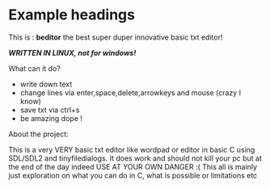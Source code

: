 # Example headings
This is : **beditor** the best super duper innovative basic txt editor!

***WRITTEN IN LINUX, not for windows!***

What can it do?
  - write down text
  - change lines via enter,space,delete,arrowkeys and mouse (crazy I know)
  - save txt via ctrl+s
  - be amazing dope !

About the project:

This is a very VERY basic txt editor like wordpad or editor in basic C using SDL/SDL2 and tinyfiledialogs. It does work and should not kill your pc but at the end of the day indeed USE AT YOUR OWN DANGER :( 
This all is mainly just exploration on what you can do in C, what is possible or limitations etc

